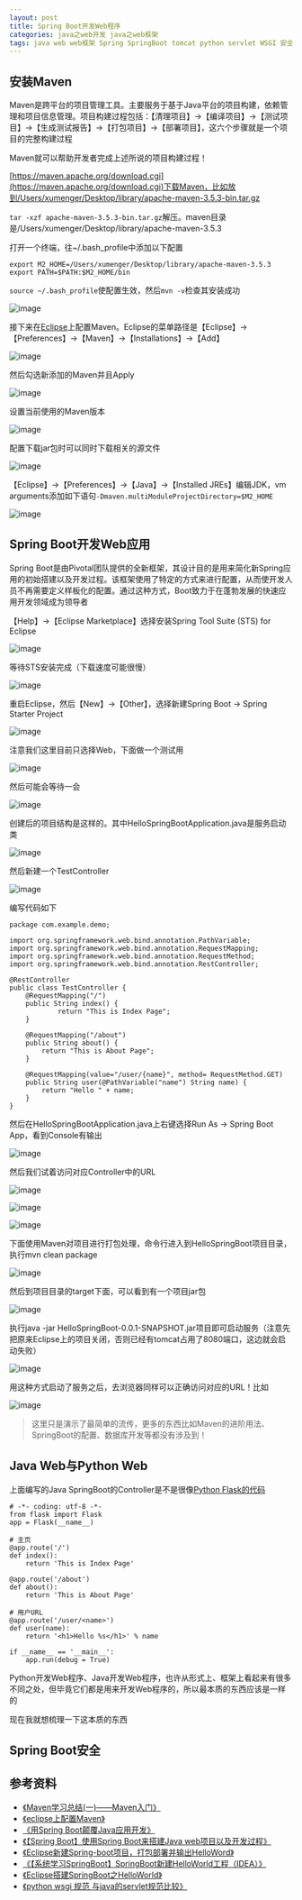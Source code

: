 ```yaml
---
layout: post
title: Spring Boot开发Web程序
categories: java之web开发 java之web框架
tags: java web web框架 Spring SpringBoot tomcat python servlet WSGI 安全 web安全 maven eclipse STS
---
```


## 安装Maven

Maven是跨平台的项目管理工具。主要服务于基于Java平台的项目构建，依赖管理和项目信息管理。项目构建过程包括：【清理项目】->【编译项目】->【测试项目】->【生成测试报告】->【打包项目】->【部署项目】，这六个步骤就是一个项目的完整构建过程

Maven就可以帮助开发者完成上述所说的项目构建过程！

[https://maven.apache.org/download.cgi](https://maven.apache.org/download.cgi)下载Maven，比如放到/Users/xumenger/Desktop/library/apache-maven-3.5.3-bin.tar.gz

`tar -xzf apache-maven-3.5.3-bin.tar.gz`解压。maven目录是/Users/xumenger/Desktop/library/apache-maven-3.5.3

打开一个终端，往~/.bash_profile中添加以下配置

```
export M2_HOME=/Users/xumenger/Desktop/library/apache-maven-3.5.3
export PATH=$PATH:$M2_HOME/bin
```

`source ~/.bash_profile`使配置生效，然后`mvn -v`检查其安装成功

![image](../media/image/2018-03-22/01.png)

接下来在[Eclipse](http://www.xumenger.com/mac-install-eclipse-20180306/)上配置Maven。Eclipse的菜单路径是【Eclipse】->【Preferences】->【Maven】->【Installations】->【Add】

![image](../media/image/2018-03-22/02.png)

然后勾选新添加的Maven并且Apply

![image](../media/image/2018-03-22/03.png)

设置当前使用的Maven版本

![image](../media/image/2018-03-22/04.png)

配置下载jar包时可以同时下载相关的源文件

![image](../media/image/2018-03-22/05.png)

【Eclipse】->【Preferences】->【Java】->【Installed JREs】编辑JDK，vm arguments添加如下语句`-Dmaven.multiModuleProjectDirectory=$M2_HOME`

![image](../media/image/2018-03-22/06.png)

## Spring Boot开发Web应用

Spring Boot是由Pivotal团队提供的全新框架，其设计目的是用来简化新Spring应用的初始搭建以及开发过程。该框架使用了特定的方式来进行配置，从而使开发人员不再需要定义样板化的配置。通过这种方式，Boot致力于在蓬勃发展的快速应用开发领域成为领导者

【Help】->【Eclipse Marketplace】选择安装Spring Tool Suite (STS) for Eclipse

![image](../media/image/2018-03-22/07.png)

等待STS安装完成（下载速度可能很慢）

![image](../media/image/2018-03-22/08.png)

重启Eclipse，然后【New】->【Other】，选择新建Spring Boot -> Spring Starter Project

![image](../media/image/2018-03-22/09.png)

注意我们这里目前只选择Web，下面做一个测试用

![image](../media/image/2018-03-22/10.png)

然后可能会等待一会

![image](../media/image/2018-03-22/11.png)

创建后的项目结构是这样的。其中HelloSpringBootApplication.java是服务启动类

![image](../media/image/2018-03-22/12.png)

然后新建一个TestController

![image](../media/image/2018-03-22/13.png)

编写代码如下

```
package com.example.demo;

import org.springframework.web.bind.annotation.PathVariable;
import org.springframework.web.bind.annotation.RequestMapping;
import org.springframework.web.bind.annotation.RequestMethod;
import org.springframework.web.bind.annotation.RestController;

@RestController
public class TestController {
    @RequestMapping("/")
    public String index() {
    	    return "This is Index Page";
    }
    
    @RequestMapping("/about")
    public String about() {
	    return "This is About Page";
    }
    
    @RequestMapping(value="/user/{name}", method= RequestMethod.GET)
    public String user(@PathVariable("name") String name) {
	    return "Hello " + name;
    }
}
```

然后在HelloSpringBootApplication.java上右键选择Run As -> Spring Boot App，看到Console有输出

![image](../media/image/2018-03-22/14.png)

然后我们试着访问对应Controller中的URL

![image](../media/image/2018-03-22/15.png)

![image](../media/image/2018-03-22/16.png)

![image](../media/image/2018-03-22/17.png)

下面使用Maven对项目进行打包处理，命令行进入到HelloSpringBoot项目目录，执行mvn clean package

![image](../media/image/2018-03-22/18.png)

然后到项目目录的target下面，可以看到有一个项目jar包

![image](../media/image/2018-03-22/19.png)

执行java -jar HelloSpringBoot-0.0.1-SNAPSHOT.jar项目即可启动服务（注意先把原来Eclipse上的项目关闭，否则已经有tomcat占用了8080端口，这边就会启动失败）

![image](../media/image/2018-03-22/20.png)

用这种方式启动了服务之后，去浏览器同样可以正确访问对应的URL！比如

![image](../media/image/2018-03-22/21.png)

>这里只是演示了最简单的流传，更多的东西比如Maven的进阶用法、SpringBoot的配置、数据库开发等都没有涉及到！

## Java Web与Python Web

上面编写的Java SpringBoot的Controller是不是很像[Python Flask的代码](http://www.xumenger.com/python2-flask-20170701/)

```
# -*- coding: utf-8 -*-
from flask import Flask
app = Flask(__name__)

# 主页
@app.route('/')
def index():
    return 'This is Index Page'

@app.route('/about')
def about():
    return 'This is About Page'

# 用户URL
@app.route('/user/<name>')
def user(name):
    return '<h1>Hello %s</h1>' % name

if __name__ == '__main__':
    app.run(debug = True)
```

Python开发Web程序、Java开发Web程序，也许从形式上、框架上看起来有很多不同之处，但毕竟它们都是用来开发Web程序的，所以最本质的东西应该是一样的

现在我就想梳理一下这本质的东西



## Spring Boot安全



## 参考资料

* [《Maven学习总结(一)——Maven入门》](https://www.cnblogs.com/xdp-gacl/p/3498271.html)
* [《eclipse上配置Maven》](https://www.cnblogs.com/northern-light/p/7906552.html)
* [《用Spring Boot颠覆Java应用开发》](https://www.cnblogs.com/aishangJava/p/5971288.html)
* [《【Spring Boot】使用Spring Boot来搭建Java web项目以及开发过程》](https://blog.csdn.net/zsq520520/article/details/55050446/)
* [《Eclipse新建Spring-boot项目，打包部署并输出HelloWord》](https://blog.csdn.net/qq_19260029/article/details/77966154)
* [《【系统学习SpringBoot】SpringBoot新建HelloWorld工程（IDEA）》](https://blog.csdn.net/small_mouse0/article/details/77800737)
* [《Eclipse搭建SpringBoot之HelloWorld》](https://www.cnblogs.com/LUA123/p/8110285.html)
* [《python wsgi 规范 与java的servlet规范比较》](https://blog.csdn.net/yl0706401049/article/details/46126143)
